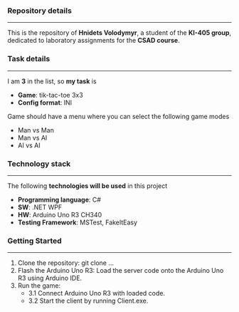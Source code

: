 ### Repository details
---
This is the repository of **Hnidets Volodymyr**, a student of the **KI-405 group**, dedicated to laboratory assignments for the **CSAD course**.
### Task details
---
I am **3** in the list, so **my task** is
* **Game**: tik-tac-toe 3x3 
* **Config format**: INI

Game should have a menu where you can select the following game modes
* Man vs Man
* Man vs AI
* AI vs AI
### Technology stack
---
The following **technologies will be used** in this project
* **Programming language**: C#
* **SW**: .NET WPF
* **HW**: Arduino Uno R3 CH340
* **Testing Framework**: MSTest, FakeItEasy
### Getting Started
---
1. Clone the repository: git clone ...
2. Flash the Arduino Uno R3: Load the server code onto the Arduino Uno R3 using Arduino IDE.
3. Run the game:
   * 3.1 Connect Arduino Uno R3 with loaded code.
   * 3.2 Start the client by running Client.exe.
